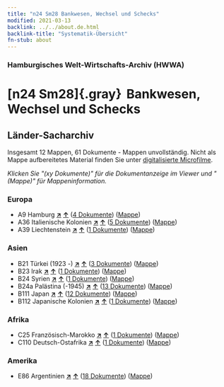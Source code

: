 ```yaml
---
title: "n24 Sm28 Bankwesen, Wechsel und Schecks"
modified: 2021-03-13
backlink: ../../about.de.html
backlink-title: "Systematik-Übersicht"
fn-stub: about
---
```


### Hamburgisches Welt-Wirtschafts-Archiv (HWWA)

# [n24 Sm28]{.gray}&#8201; Bankwesen, Wechsel und Schecks&#160; 







## Länder-Sacharchiv




Insgesamt 12 Mappen, 61 Dokumente - Mappen unvollständig.
Nicht als Mappe aufbereitetes Material finden Sie unter [digitalisierte Microfilme](/film/h1_sh.de.html).

_Klicken Sie "(xy Dokumente)" für die Dokumentanzeige im Viewer und "(Mappe)" für Mappeninformation._




### Europa

- A9 Hamburg [**&nearr;**](../../../geo/i/140905/about.de.html "Hamburg (alle Mappen)") [**&uarr;**](../../../geo/about.de.html#A9 "Ländersystematik") (<a href="https://pm20.zbw.eu/iiifview/folder/sh/140905,145399" title="über: Hamburg : Bankwesen, Wechsel und Schecks" target="_blank">4 Dokumente</a>) ([Mappe](../../../../folder/sh/1409xx/140905/1453xx/145399/about.de.html))
- A36 Italienische Kolonien [**&nearr;**](../../../geo/i/141012/about.de.html "Italienische Kolonien (alle Mappen)") [**&uarr;**](../../../geo/about.de.html#A36 "Ländersystematik") (<a href="https://pm20.zbw.eu/iiifview/folder/sh/141012,145399" title="über: Italienische Kolonien : Bankwesen, Wechsel und Schecks" target="_blank">5 Dokumente</a>) ([Mappe](../../../../folder/sh/1410xx/141012/1453xx/145399/about.de.html))
- A39 Liechtenstein [**&nearr;**](../../../geo/i/141016/about.de.html "Liechtenstein (alle Mappen)") [**&uarr;**](../../../geo/about.de.html#A39 "Ländersystematik") (<a href="https://pm20.zbw.eu/iiifview/folder/sh/141016,145399" title="über: Liechtenstein : Bankwesen, Wechsel und Schecks" target="_blank">1 Dokumente</a>) ([Mappe](../../../../folder/sh/1410xx/141016/1453xx/145399/about.de.html))

### Asien

- B21 Türkei (1923 -) [**&nearr;**](../../../geo/i/141111/about.de.html "Türkei (1923 -) (alle Mappen)") [**&uarr;**](../../../geo/about.de.html#B21 "Ländersystematik") (<a href="https://pm20.zbw.eu/iiifview/folder/sh/141111,145399" title="über: Türkei (1923 -) : Bankwesen, Wechsel und Schecks" target="_blank">3 Dokumente</a>) ([Mappe](../../../../folder/sh/1411xx/141111/1453xx/145399/about.de.html))
- B23 Irak [**&nearr;**](../../../geo/i/141113/about.de.html "Irak (alle Mappen)") [**&uarr;**](../../../geo/about.de.html#B23 "Ländersystematik") (<a href="https://pm20.zbw.eu/iiifview/folder/sh/141113,145399" title="über: Irak : Bankwesen, Wechsel und Schecks" target="_blank">1 Dokumente</a>) ([Mappe](../../../../folder/sh/1411xx/141113/1453xx/145399/about.de.html))
- B24 Syrien [**&nearr;**](../../../geo/i/141114/about.de.html "Syrien (alle Mappen)") [**&uarr;**](../../../geo/about.de.html#B24 "Ländersystematik") (<a href="https://pm20.zbw.eu/iiifview/folder/sh/141114,145399" title="über: Syrien : Bankwesen, Wechsel und Schecks" target="_blank">1 Dokumente</a>) ([Mappe](../../../../folder/sh/1411xx/141114/1453xx/145399/about.de.html))
- B24a Palästina (-1945) [**&nearr;**](../../../geo/i/141115/about.de.html "Palästina (-1945) (alle Mappen)") [**&uarr;**](../../../geo/about.de.html#B24a "Ländersystematik") (<a href="https://pm20.zbw.eu/iiifview/folder/sh/141115,145399" title="über: Palästina (-1945) : Bankwesen, Wechsel und Schecks" target="_blank">13 Dokumente</a>) ([Mappe](../../../../folder/sh/1411xx/141115/1453xx/145399/about.de.html))
- B111 Japan [**&nearr;**](../../../geo/i/141272/about.de.html "Japan (alle Mappen)") [**&uarr;**](../../../geo/about.de.html#B111 "Ländersystematik") (<a href="https://pm20.zbw.eu/iiifview/folder/sh/141272,145399" title="über: Japan : Bankwesen, Wechsel und Schecks" target="_blank">12 Dokumente</a>) ([Mappe](../../../../folder/sh/1412xx/141272/1453xx/145399/about.de.html))
- B112 Japanische Kolonien [**&nearr;**](../../../geo/i/141273/about.de.html "Japanische Kolonien (alle Mappen)") [**&uarr;**](../../../geo/about.de.html#B112 "Ländersystematik") (<a href="https://pm20.zbw.eu/iiifview/folder/sh/141273,145399" title="über: Japanische Kolonien : Bankwesen, Wechsel und Schecks" target="_blank">1 Dokumente</a>) ([Mappe](../../../../folder/sh/1412xx/141273/1453xx/145399/about.de.html))

### Afrika

- C25 Französisch-Marokko [**&nearr;**](../../../geo/i/141358/about.de.html "Französisch-Marokko (alle Mappen)") [**&uarr;**](../../../geo/about.de.html#C25 "Ländersystematik") (<a href="https://pm20.zbw.eu/iiifview/folder/sh/141358,145399" title="über: Französisch-Marokko : Bankwesen, Wechsel und Schecks" target="_blank">1 Dokumente</a>) ([Mappe](../../../../folder/sh/1413xx/141358/1453xx/145399/about.de.html))
- C110 Deutsch-Ostafrika [**&nearr;**](../../../geo/i/141471/about.de.html "Deutsch-Ostafrika (alle Mappen)") [**&uarr;**](../../../geo/about.de.html#C110 "Ländersystematik") (<a href="https://pm20.zbw.eu/iiifview/folder/sh/141471,145399" title="über: Deutsch-Ostafrika : Bankwesen, Wechsel und Schecks" target="_blank">1 Dokumente</a>) ([Mappe](../../../../folder/sh/1414xx/141471/1453xx/145399/about.de.html))

### Amerika

- E86 Argentinien [**&nearr;**](../../../geo/i/141692/about.de.html "Argentinien (alle Mappen)") [**&uarr;**](../../../geo/about.de.html#E86 "Ländersystematik") (<a href="https://pm20.zbw.eu/iiifview/folder/sh/141692,145399" title="über: Argentinien : Bankwesen, Wechsel und Schecks" target="_blank">18 Dokumente</a>) ([Mappe](../../../../folder/sh/1416xx/141692/1453xx/145399/about.de.html))








